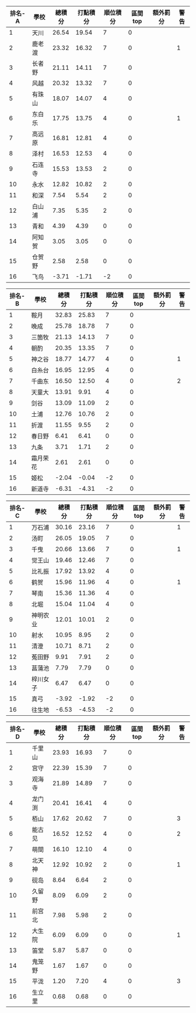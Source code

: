 排名-A|學校|總積分|打點積分|順位積分|區間top|額外罰分|警告
-|-|-|-|-|-|-|-
1|天川|26.54 |19.54 |7|0||
2|鹿老渡|23.32 |16.32 |7|0||1
3|长者野|21.11 |14.11 |7|0||
4|风越|20.32 |13.32 |7|0||
5|有珠山|18.07 |14.07 |4|0||
6|东白乐|17.75 |13.75 |4|0||1
7|高远原|16.81 |12.81 |4|0||
8|泽村|16.53 |12.53 |4|0||
9|石连寺|15.53 |13.53 |2|0||
10|永水|12.82 |10.82 |2|0||
11|和深|7.54 |5.54 |2|0||
12|白山浦|7.35 |5.35 |2|0||
13|青和|4.39 |4.39 |0|0||
14|阿知贺|3.05 |3.05 |0|0||
15|仓贺野|2.58 |2.58 |0|0||
16|飞鸟|-3.71 |-1.71 |-2|0||

排名-B|學校|總積分|打點積分|順位積分|區間top|額外罰分|警告
-|-|-|-|-|-|-|-
1|鞍月|32.83 |25.83 |7|0||
2|晚成|25.78 |18.78 |7|0||
3|三箇牧|21.13 |14.13 |7|0||
4|朝酌|20.35 |13.35 |7|0||
5|神之谷|18.77 |14.77 |4|0||1
6|白糸台|16.95 |12.95 |4|0||
7|千曲东|16.50 |12.50 |4|0||2
8|天童大|13.91 |9.91 |4|0||
9|剑谷|13.09 |11.09 |2|0||
10|土浦|12.76 |10.76 |2|0||
11|折渡|11.55 |9.55 |2|0||
12|春日野|6.41 |6.41 |0|0||
13|九条|3.71 |1.71 |2|0||
14|霜月荣花|2.61 |2.61 |0|0||
15|姬松|-2.04 |-0.04 |-2|0||
16|新道寺|-6.31 |-4.31 |-2|0||

排名-C|學校|總積分|打點積分|順位積分|區間top|額外罰分|警告
-|-|-|-|-|-|-|-
1|万石浦|30.16 |23.16 |7|0||1
2|汤町|26.05 |19.05 |7|0||
3|千曳|20.66 |13.66 |7|0||1
4|觉王山|19.46 |12.46 |7|0||
5|比礼振|17.92 |13.92 |4|0||
6|鹤贺|15.96 |11.96 |4|0||1
7|琴南|15.36 |11.36 |4|0||
8|北堀|15.04 |11.04 |4|0||
9|神明农业|12.01 |10.01 |2|0||
10|射水|10.95 |8.95 |2|0||
11|清澄|10.71 |8.71 |2|0||
12|菟田野|9.91 |7.91 |2|0||
13|菖蒲池|7.79 |7.79 |0|0||
14|梓川女子|6.47 |6.47 |0|0||
15|真弓|-3.92 |-1.92 |-2|0||
16|往生地|-6.53 |-4.53 |-2|0||

排名-D|學校|總積分|打點積分|順位積分|區間top|額外罰分|警告
-|-|-|-|-|-|-|-
1|千里山|23.93 |16.93 |7|0||
2|宫守|22.39 |15.39 |7|0||
3|观海寺|21.89 |14.89 |7|0||
4|龙门渕|20.41 |16.41 |4|0||
5|栢山|17.62 |20.62 |7|0||3
6|能古见|16.52 |12.52 |4|0||2
7|萌間|16.10 |12.10 |4|0||
8|北天神|12.92 |10.92 |2|0||1
9|砚岛|8.64 |6.64 |2|0||
10|久留野|8.09 |6.09 |2|0||
11|前宫北|7.98 |5.98 |2|0||
12|大生院|6.09 |6.09 |0|0||1
13|笛堂|5.87 |5.87 |0|0||
14|鬼笼野|1.67 |1.67 |0|0||
15|平泷|1.20 |7.20 |4|0||3
16|生立里|0.68 |0.68 |0|0||
